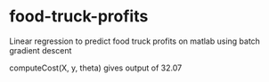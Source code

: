 # food-truck-profits
Linear regression to predict food truck profits on matlab using batch gradient descent

computeCost(X, y, theta) gives output of 32.07
